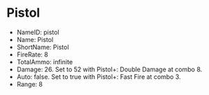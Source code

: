 # Pistol

- NameID: pistol
- Name: Pistol
- ShortName: Pistol
- FireRate: 8
- TotalAmmo: infinite
- Damage: 26. Set to 52 with Pistol+: Double Damage at combo 8.
- Auto: false. Set to true with Pistol+: Fast Fire at combo 3.
- Range: 8
